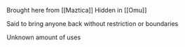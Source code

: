 Brought here from [[Maztica]]
Hidden in [[Omu]]

Said to bring anyone back without restriction or boundaries

Unknown amount of uses